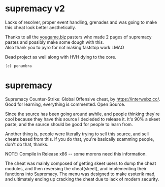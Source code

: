 # supremacy v2
Lacks of resolver, proper event handling, grenades and was going to make this cheat look better aesthetically.

Thanks to all the [yougame.biz](yougame.biz) pasters who made 2 pages of supremacy pastes and possibly make some dough with this. \
Also thank you to pyro for not making faststop work LMAO

Dead project as well along with HVH dying to the core.

`(c) penumbra`

# supremacy
Supremacy Counter-Strike: Global Offensive cheat, by https://interwebz.cc/. Good for learning, everything is commented. Open Source.

Since the source has been going around awhile, and people thinking they're cool because they have this source I decieded to release it. It's 90% a skeet paste, and the source should be good for people to learn from.

Another thing is, people were literally trying to sell this source, and sell cheats based from this. If you do that, you're basically scamming people, don't do that, thanks.

NOTE: Compile in Release x86 -- some morons need this information.

The cheat was mainly composed of getting skeet users to dump the cheat modules, and then reversing the cheat(skeet), and implementing their functions into Supremacy. The menu was designed to make esoterik mad, and ultimately ending up cracking the cheat due to lack of modern security.
